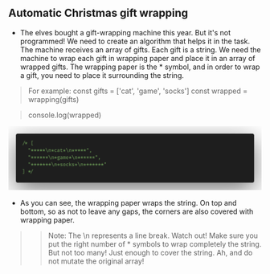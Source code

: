 ## Automatic Christmas gift wrapping
* The elves bought a gift-wrapping machine this year. But it's not programmed! We need to create an algorithm that helps it in the task.
The machine receives an array of gifts. Each gift is a string. We need the machine to wrap each gift in wrapping paper and place it in an array of wrapped gifts.
The wrapping paper is the * symbol, and in order to wrap a gift, you need to place it surrounding the string.
> For example:
const gifts = ['cat', 'game', 'socks']
const wrapped = wrapping(gifts)

> console.log(wrapped)

![Image](output.png)

*  As you can see, the wrapping paper wraps the string. On top and bottom, so as not to leave any gaps, the corners are also covered with wrapping paper.
>>Note: The \n represents a line break.
Watch out! Make sure you put the right number of * symbols to wrap completely the string. But not too many! Just enough to cover the string.
Ah, and do not mutate the original array!